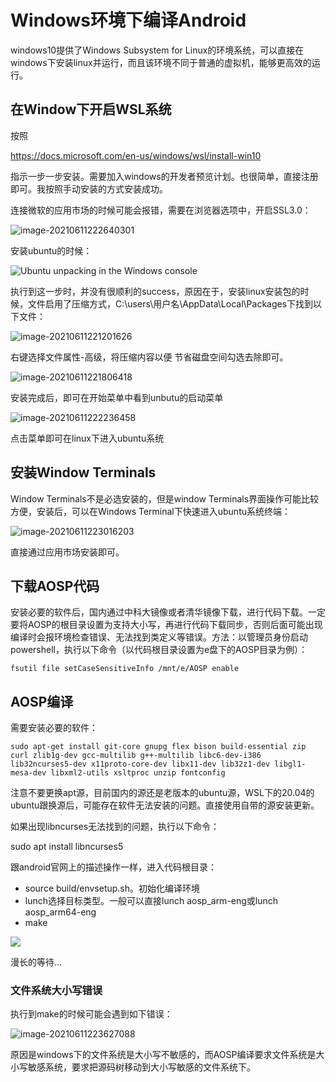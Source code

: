 # Windows环境下编译Android

windows10提供了Windows Subsystem for Linux的环境系统，可以直接在windows下安装linux并运行，而且该环境不同于普通的虚拟机，能够更高效的运行。

## 在Window下开启WSL系统

按照

https://docs.microsoft.com/en-us/windows/wsl/install-win10

指示一步一步安装。需要加入windows的开发者预览计划。也很简单，直接注册即可。我按照手动安装的方式安装成功。

连接微软的应用市场的时候可能会报错，需要在浏览器选项中，开启SSL3.0：

![image-20210611222640301](images/wsl/image-20210611222640301.png)

安装ubuntu的时候：

![Ubuntu unpacking in the Windows console](images/wsl/ubuntuinstall.png)

执行到这一步时，并没有很顺利的success，原因在于，安装linux安装包的时候，文件启用了压缩方式，C:\users\用户名\AppData\Local\Packages下找到以下文件：

![image-20210611221201626](images/wsl/image-20210611221201626.png)

右键选择文件属性-高级，将压缩内容以便 节省磁盘空间勾选去除即可。

![image-20210611221806418](images/wsl/image-20210611221806418.png)

安装完成后，即可在开始菜单中看到unbutu的启动菜单

![image-20210611222236458](images/wsl/image-20210611222236458.png)

点击菜单即可在linux下进入ubuntu系统



## 安装Window Terminals

Window Terminals不是必选安装的，但是window Terminals界面操作可能比较方便，安装后，可以在Windows Terminal下快速进入ubuntu系统终端：

![image-20210611223016203](images/wsl/image-20210611223016203.png)

直接通过应用市场安装即可。

## 下载AOSP代码

安装必要的软件后，国内通过中科大镜像或者清华镜像下载，进行代码下载。一定要将AOSP的根目录设置为支持大小写，再进行代码下载同步，否则后面可能出现编译时会报环境检查错误、无法找到类定义等错误。方法：以管理员身份启动powershell，执行以下命令（以代码根目录设置为e盘下的AOSP目录为例）：

```shell
fsutil file setCaseSensitiveInfo /mnt/e/AOSP enable
```



## AOSP编译

需要安装必要的软件：

```shell
sudo apt-get install git-core gnupg flex bison build-essential zip curl zlib1g-dev gcc-multilib g++-multilib libc6-dev-i386 lib32ncurses5-dev x11proto-core-dev libx11-dev lib32z1-dev libgl1-mesa-dev libxml2-utils xsltproc unzip fontconfig
```

注意不要更换apt源，目前国内的源还是老版本的ubuntu源，WSL下的20.04的ubuntu跟换源后，可能存在软件无法安装的问题。直接使用自带的源安装更新。

如果出现libncurses无法找到的问题，执行以下命令：

sudo apt install libncurses5

跟android官网上的描述操作一样，进入代码根目录：

- source build/envsetup.sh。初始化编译环境
- lunch选择目标类型。一般可以直接lunch aosp_arm-eng或lunch aosp_arm64-eng
- make

![](images/wsl/image-20210614095747477.png)

漫长的等待...

### 文件系统大小写错误

执行到make的时候可能会遇到如下错误：

![image-20210611223627088](images/wsl/image-20210611223627088.png)

原因是windows下的文件系统是大小写不敏感的，而AOSP编译要求文件系统是大小写敏感系统，要求把源码树移动到大小写敏感的文件系统下。
